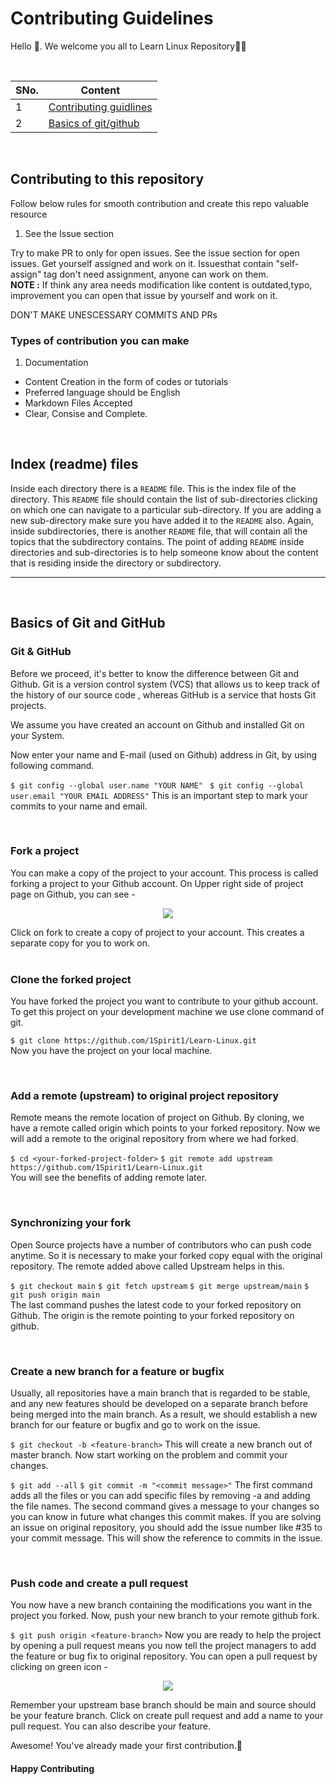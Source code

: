 # Contributing Guidelines

Hello 👋. We welcome you all to Learn Linux Repository🎊🎊

<br/>

SNo.| Content |
| ---- | ------- |
| 1 | [Contributing guidlines](#contributing-to-this-repository) | 
| 2 | [Basics of git/github](#basics-of-git-and-github) | 


<br/>

## Contributing to this repository
Follow below rules for smooth contribution and create this repo valuable resource <br/>

 1. See the Issue section <br/>

Try to make PR to only for open issues. See the issue section for open issues. Get yourself assigned and work on it. Issuesthat contain "self-assign" tag
don't need assignment, anyone can work on them.<br/>
**NOTE :** If think any area needs modification like content is outdated,typo, improvement you can open that issue by yourself and work on it.

DON'T MAKE UNESCESSARY COMMITS AND PRs


### Types of contribution you can make

1. Documentation

- Content Creation in the form of codes or tutorials
- Preferred language should be English
- Markdown Files Accepted
- Clear, Consise and Complete.


<br/>

## Index (readme) files

Inside each directory there is a `README` file. This is the index file of the directory. This `README` file should contain the list of sub-directories 
clicking on which one can navigate to a particular sub-directory. If you are adding a new sub-directory make sure you have added it to the `README` also.
Again, inside subdirectories, there is another `README` file, that will contain all the topics that the subdirectory contains. The point of 
adding `README` inside directories and sub-directories is to help someone know about the content that is residing inside the directory or subdirectory. 


---

<br />

## Basics of Git and GitHub

### Git & GitHub

Before we proceed, it's better to know the difference between Git and Github. Git is a version control system (VCS) that allows us to keep track of the history of our source code , whereas GitHub is a service that hosts Git projects. 

We assume you have created an account on Github and installed Git on your System.

Now enter your name and E-mail (used on Github) address in Git, by using following command.

`$ git config --global user.name "YOUR NAME"`
` $ git config --global user.email "YOUR EMAIL ADDRESS"`
This is an important step to mark your commits to your name and email.

<br />

### Fork a project

You can make a copy of the project to your account. This process is called forking a project to your Github account. On Upper right side of project page on Github, you can see -

<p align="center">  <img  src="https://i.imgur.com/P0n6f97.png">  </p>
Click on fork to create a copy of project to your account. This creates a separate copy for you to work on.

<br />

<br />

### Clone the forked project

You have forked the project you want to contribute to your github account. To get this project on your development machine we use clone command of git.

`$ git clone https://github.com/1Spirit1/Learn-Linux.git` <br/>
Now you have the project on your local machine.

<br />

### Add a remote (upstream) to original project repository

Remote means the remote location of project on Github. By cloning, we have a remote called origin which points to your forked repository. Now we will add a remote to the original repository from where we had forked.

`$ cd <your-forked-project-folder>`
`$ git remote add upstream https://github.com/1Spirit1/Learn-Linux.git` <br/>
You will see the benefits of adding remote later.

<br />

### Synchronizing your fork

Open Source projects have a number of contributors who can push code anytime. So it is necessary to make your forked copy equal with the original repository. The remote added above called Upstream helps in this.

`$ git checkout main`
`$ git fetch upstream`
`$ git merge upstream/main`
`$ git push origin main` <br/>
The last command pushes the latest code to your forked repository on Github. The origin is the remote pointing to your forked repository on github.

<br />

### Create a new branch for a feature or bugfix

Usually, all repositories have a main branch that is regarded to be stable, and any new features should be developed on a separate branch before being 
merged into the main branch. As a result, we should establish a new branch for our feature or bugfix and go to work on the issue. 

`$ git checkout -b <feature-branch>`
This will create a new branch out of master branch. Now start working on the problem and commit your changes.

`$ git add --all`
`$ git commit -m "<commit message>"`
The first command adds all the files or you can add specific files by removing -a and adding the file names. The second command gives a message to your
changes so you can know in future what changes this commit makes. If you are solving an issue on original repository, you should add the issue number
like #35 to your commit message. This will show the reference to commits in the issue.

<br />

### Push code and create a pull request

You now have a new branch containing the modifications you want in the project you forked. Now, push your new branch to your remote github fork. 

`$ git push origin <feature-branch>`
Now you are ready to help the project by opening a pull request means you now tell the project managers to add the feature or bug fix to original repository. You can open a pull request by clicking on green icon -

<p align="center">  <img  src="https://i.imgur.com/aGaqAD5.png">  </p>

Remember your upstream base branch should be main and source should be your feature branch. Click on create pull request and add a name to your pull request. You can also describe your feature.

Awesome! You've already made your first contribution.🥳

#### Happy Contributing 
